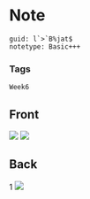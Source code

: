 # Note
```
guid: l`>`B%jat$
notetype: Basic+++
```

### Tags
```
Week6
```

## Front
<img src="paste-cf5ff01e6843dba3d6ee966f416e49d8c29f5021.jpg">
<img src="paste-5648f7b01b2e6ed25d3419ff43d580cb142b09f0.jpg">

## Back
1
<img src="paste-fb9d7dcdc3f16bb1f4cabc03fba603d0555358a8.jpg">
